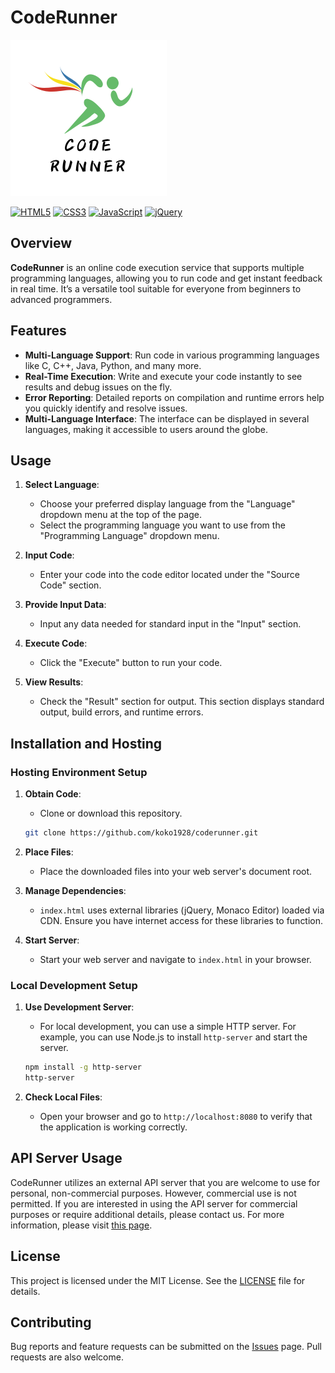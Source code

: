 # CodeRunner
<img src="https://github.com/koko1928/CodeRunner/blob/main/coderunner.png?raw=true" alt="Code Runner" width="250" height="250">

[![HTML5](https://img.shields.io/badge/-Html5-E34F26.svg?logo=html5&style=plastic)](https://html5.org)
[![CSS3](https://img.shields.io/badge/-Css3-1572B6.svg?logo=css3&style=plastic)](https://www.w3.org/Style/CSS)
[![JavaScript](https://img.shields.io/badge/-Javascript-F7DF1E.svg?logo=javascript&style=plastic)](https://developer.mozilla.org/en-US/docs/Web/JavaScript)
[![jQuery](https://img.shields.io/badge/-Jquery-0769AD.svg?logo=jquery&style=plastic)](https://jquery.com)

## Overview

**CodeRunner** is an online code execution service that supports multiple programming languages, allowing you to run code and get instant feedback in real time. It’s a versatile tool suitable for everyone from beginners to advanced programmers.

## Features

- **Multi-Language Support**: Run code in various programming languages like C, C++, Java, Python, and many more.
- **Real-Time Execution**: Write and execute your code instantly to see results and debug issues on the fly.
- **Error Reporting**: Detailed reports on compilation and runtime errors help you quickly identify and resolve issues.
- **Multi-Language Interface**: The interface can be displayed in several languages, making it accessible to users around the globe.

## Usage

1. **Select Language**:
    - Choose your preferred display language from the "Language" dropdown menu at the top of the page.
    - Select the programming language you want to use from the "Programming Language" dropdown menu.

2. **Input Code**:
    - Enter your code into the code editor located under the "Source Code" section.

3. **Provide Input Data**:
    - Input any data needed for standard input in the "Input" section.

4. **Execute Code**:
    - Click the "Execute" button to run your code.

5. **View Results**:
    - Check the "Result" section for output. This section displays standard output, build errors, and runtime errors.

## Installation and Hosting

### Hosting Environment Setup

1. **Obtain Code**:
    - Clone or download this repository.
    ```bash
    git clone https://github.com/koko1928/coderunner.git
    ```

2. **Place Files**:
    - Place the downloaded files into your web server's document root.

3. **Manage Dependencies**:
    - `index.html` uses external libraries (jQuery, Monaco Editor) loaded via CDN. Ensure you have internet access for these libraries to function.

4. **Start Server**:
    - Start your web server and navigate to `index.html` in your browser.

### Local Development Setup

1. **Use Development Server**:
    - For local development, you can use a simple HTTP server. For example, you can use Node.js to install `http-server` and start the server.
    ```bash
    npm install -g http-server
    http-server
    ```

2. **Check Local Files**:
    - Open your browser and go to `http://localhost:8080` to verify that the application is working correctly.

## API Server Usage

CodeRunner utilizes an external API server that you are welcome to use for personal, non-commercial purposes. However, commercial use is not permitted. If you are interested in using the API server for commercial purposes or require additional details, please contact us. For more information, please visit [this page](https://github.com/koko1928/coderunner/issues/1).

## License

This project is licensed under the MIT License. See the [LICENSE](LICENSE) file for details.

## Contributing

Bug reports and feature requests can be submitted on the [Issues](https://github.com/koko1928/coderunner/issues) page. Pull requests are also welcome.

